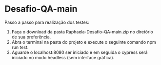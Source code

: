 # Desafio-QA-main

Passo a passo para realização dos testes:
1. Faça o download da pasta Raphaela-Desafio-QA-main.zip no diretório de sua preferência.
2. Abra o terminal na pasta do projeto e execute o seguinte comando npm run test.
3. Aguarde o localhost:8080 ser iniciado e em seguida o cypress será iniciado no modo headless (sem interface gráfica).
